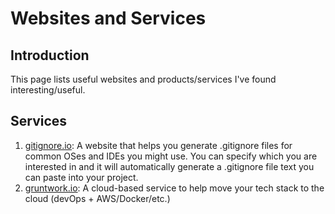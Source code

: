 # Websites and Services 

## Introduction

This page lists useful websites and products/services I've found interesting/useful.

## Services 

1. [gitignore.io](https://gitignore.io): A website that helps you generate .gitignore files for common OSes and IDEs you might use. You can specify which you are interested in and it will automatically generate a .gitignore file text you can paste into your project.
1. [gruntwork.io](https://gruntwork.io/): A cloud-based service to help move your tech stack to the cloud (devOps + AWS/Docker/etc.)
